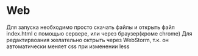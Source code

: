 # Web
Для запуска необходимо просто скачать файлы и открыть файл index.html с помощью сервере, или через браузер(кроме chrome)
Для редактирвоания желательно октрыть через WebStorm, т.к. он автоматически меняет css при изменении less

